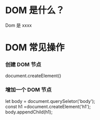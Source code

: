 # DOM 是什么？<!-- {docsify-ignore-all} -->

Dom 是 xxxx

# DOM 常见操作

### 创建 DOM 节点

document.createElement()

### 增加一个 DOM 节点

let body = document.querySeletor('body');  
const h1 =document.createElement('h1');  
body.appendChild(h1);

